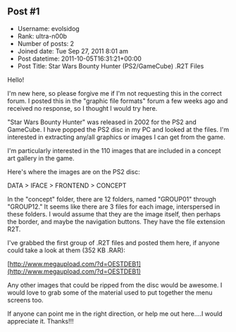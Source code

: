 ## Post #1
- Username: evolsidog
- Rank: ultra-n00b
- Number of posts: 2
- Joined date: Tue Sep 27, 2011 8:01 am
- Post datetime: 2011-10-05T16:31:21+00:00
- Post Title: Star Wars Bounty Hunter (PS2/GameCube) .R2T Files

Hello!

I'm new here, so please forgive me if I'm not requesting this in the correct forum. I posted this in the "graphic file formats" forum a few weeks ago and received no response, so I thought I would try here.

"Star Wars Bounty Hunter" was released in 2002 for the PS2 and GameCube. I have popped the PS2 disc in my PC and looked at the files. I'm interested in extracting any/all graphics or images I can get from the game. 

I'm particularly interested in the 110 images that are included in a concept art gallery in the game. 

Here's where the images are on the PS2 disc:

DATA > IFACE > FRONTEND > CONCEPT 

In the "concept" folder, there are 12 folders, named "GROUP01" through "GROUP12." It seems like there are 3 files for each image, interspersed in these folders. I would assume that they are the image itself, then perhaps the border, and maybe the navigation buttons. They have the file extension R2T. 

I've grabbed the first group of .R2T files and posted them here, if anyone could take a look at them (352 KB .RAR):

[http://www.megaupload.com/?d=OESTDEB1](http://www.megaupload.com/?d=OESTDEB1)

Any other images that could be ripped from the disc would be awesome. I would love to grab some of the material used to put together the menu screens too. 

If anyone can point me in the right direction, or help me out here....I would appreciate it. Thanks!!!
